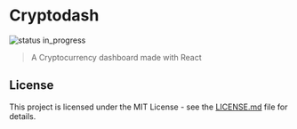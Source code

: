 # Cryptodash

![status in_progress](https://img.shields.io/badge/status-in_progress-brightgreen.svg?style=flat-square)

> A Cryptocurrency dashboard made with React

## License

This project is licensed under the MIT License - see the [LICENSE.md](LICENSE.md) file for details.
